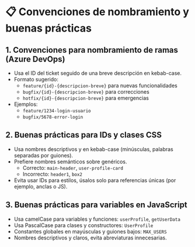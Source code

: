 # 📋 Convenciones de nombramiento y buenas prácticas

## 1. Convenciones para nombramiento de ramas (Azure DevOps)

- Usa el ID del ticket seguido de una breve descripción en kebab-case.
- Formato sugerido:
  - `feature/{id}-{descripcion-breve}` para nuevas funcionalidades
  - `bugfix/{id}-{descripcion-breve}` para correcciones
  - `hotfix/{id}-{descripcion-breve}` para emergencias
- Ejemplos:
  - `feature/1234-login-usuario`
  - `bugfix/5678-error-login`

## 2. Buenas prácticas para IDs y clases CSS

- Usa nombres descriptivos y en kebab-case (minúsculas, palabras separadas por guiones).
- Prefiere nombres semánticos sobre genéricos.
  - Correcto: `main-header`, `user-profile-card`
  - Incorrecto: `header1`, `box2`
- Evita usar IDs para estilos, úsalos solo para referencias únicas (por ejemplo, anclas o JS).

## 3. Buenas prácticas para variables en JavaScript

- Usa camelCase para variables y funciones: `userProfile`, `getUserData`
- Usa PascalCase para clases y constructores: `UserProfile`
- Constantes globales en mayúsculas y guiones bajos: `MAX_USERS`
- Nombres descriptivos y claros, evita abreviaturas innecesarias.

